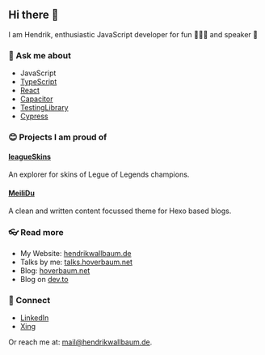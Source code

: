 ## Hi there 👋

I am Hendrik, enthusiastic JavaScript developer for fun 👨🏼‍💻 and speaker 🎤

### 💬 Ask me about

- JavaScript
- [TypeScript](https://www.typescriptlang.org/)
- [React](https://reactjs.org/)
- [Capacitor](https://capacitorjs.com/)
- [TestingLibrary](https://testing-library.com/)
- [Cypress](https://www.cypress.io/)

### 😊 Projects I am proud of

#### [leagueSkins](https://leagueskins.wallbaum.dev/)

An explorer for skins of Legue of Legends champions.

#### [MeiliDu](https://github.com/HoverBaum/meilidu-hexo)

A clean and written content focussed theme for Hexo based blogs.

### 👓 Read more

- My Website: [hendrikwallbaum.de](https://hendrikwallbaum.de/)
- Talks by me: [talks.hoverbaum.net](https://talks.hoverbaum.net/)
- Blog: [hoverbaum.net](https://hoverbaum.net/)
- Blog on [dev.to](https://dev.to/hoverbaum)

### 🤝 Connect

- [LinkedIn](https://www.linkedin.com/in/hendrik-wallbaum-196432113/)
- [Xing](https://www.xing.com/profile/Hendrik_Wallbaum2/cv)

Or reach me at: [mail@hendrikwallbaum.de](mailto:mail@hendrikwallbaum.de).
